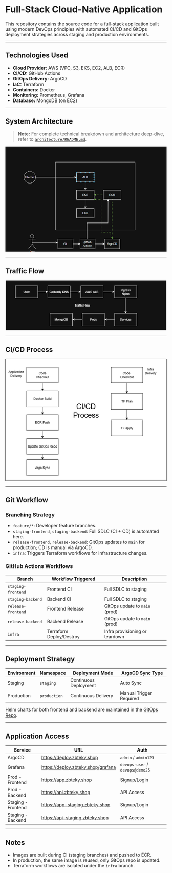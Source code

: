 # Full-Stack Cloud-Native Application

This repository contains the source code for a full-stack application built using modern DevOps principles with automated CI/CD and GitOps deployment strategies across staging and production environments.

---

## Technologies Used

- **Cloud Provider:** AWS (VPC, S3, EKS, EC2, ALB, ECR)
- **CI/CD:** GitHub Actions
- **GitOps Delivery:** ArgoCD
- **IaC:** Terraform
- **Containers:** Docker
- **Monitoring:** Prometheus, Grafana
- **Database:** MongoDB (on EC2)

---

## System Architecture

> **Note:** For complete technical breakdown and architecture deep-dive, refer to [`architecture/README.md`](./architecture/README.md).

![System Architecture](./architecture/system-arch.png)

---

## Traffic Flow

![Traffic Flow](./architecture/traffic-flow.png)

---

##  CI/CD Process

![CI/CD Process](./architecture/ci-cd.png)

---

## Git Workflow

### Branching Strategy

- `feature/*`: Developer feature branches.
- `staging-frontend`, `staging-backend`: Full SDLC (CI + CD) is automated here.
- `release-frontend`, `release-backend`: GitOps updates to `main` for production; CD is manual via ArgoCD.
- `infra`: Triggers Terraform workflows for infrastructure changes.

### GitHub Actions Workflows

| Branch                   | Workflow Triggered        | Description                              |
|--------------------------|---------------------------|------------------------------------------|
| `staging-frontend`       | Frontend CI               | Full SDLC to staging                     |
| `staging-backend`        | Backend CI                | Full SDLC to staging                     |
| `release-frontend`       | Frontend Release          | GitOps update to `main` (prod)           |
| `release-backend`        | Backend Release           | GitOps update to `main` (prod)           |
| `infra`                  | Terraform Deploy/Destroy  | Infra provisioning or teardown           |

---

## Deployment Strategy

| Environment | Namespace     | Deployment Mode        | ArgoCD Sync Type         |
|-------------|----------------|------------------------|--------------------------|
| Staging     | `staging`      | Continuous Deployment  | Auto Sync                |
| Production  | `production`   | Continuous Delivery    | Manual Trigger Required  |

Helm charts for both frontend and backend are maintained in the [GitOps Repo](https://github.com/zubairzb/demo-gitops).

---

## Application Access

| Service           | URL                                 | Auth                          |
|------------------|--------------------------------------|-------------------------------|
| ArgoCD           | https://deploy.zbteky.shop           | `admin` / `admin123`          |
| Grafana          | https://deploy.zbteky.shop/grafana   | `devops-user` / `devops@demo25` |
| Prod - Frontend  | https://app.zbteky.shop              | Signup/Login                  |
| Prod - Backend   | https://api.zbteky.shop              | API Access                    |
| Staging - Frontend | https://app-staging.zbteky.shop     | Signup/Login                  |
| Staging - Backend | https://api-staging.zbteky.shop      | API Access                    |

---

## Notes

- Images are built during CI (staging branches) and pushed to ECR.
- In production, the same image is reused, only GitOps repo is updated.
- Terraform workflows are isolated under the `infra` branch.

